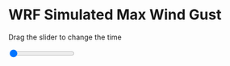 <h1>WRF Simulated Max Wind Gust</h1>
<p>Drag the slider to change the time</p>

<div class="slidecontainer">
<input oninput='setImage(this)' class="slider" type="range" min="0" max="15" value="0" step="1" />
<img id='img'/>
</div>

<script>
var img = document.getElementById('img');
var img_array = ['/assets/images/wrf/w_wrfout_d01_2020-03-19_12:00:00.png',
'/assets/images/wrf/w_wrfout_d01_2020-03-19_13:00:00.png',
'/assets/images/wrf/w_wrfout_d01_2020-03-19_14:00:00.png',
'/assets/images/wrf/w_wrfout_d01_2020-03-19_15:00:00.png',
'/assets/images/wrf/w_wrfout_d01_2020-03-19_16:00:00.png',
'/assets/images/wrf/w_wrfout_d01_2020-03-19_17:00:00.png',
'/assets/images/wrf/w_wrfout_d01_2020-03-19_18:00:00.png',
'/assets/images/wrf/w_wrfout_d01_2020-03-19_19:00:00.png',
'/assets/images/wrf/w_wrfout_d01_2020-03-19_20:00:00.png',
'/assets/images/wrf/w_wrfout_d01_2020-03-19_21:00:00.png',
'/assets/images/wrf/w_wrfout_d01_2020-03-19_22:00:00.png',
'/assets/images/wrf/w_wrfout_d01_2020-03-19_23:00:00.png',
'/assets/images/wrf/w_wrfout_d01_2020-03-20_00:00:00.png',
'/assets/images/wrf/w_wrfout_d01_2020-03-20_01:00:00.png',
'/assets/images/wrf/w_wrfout_d01_2020-03-20_02:00:00.png',];
function setImage(obj)
{
        var value = obj.value;
        img.src = img_array[value];

}
</script>
